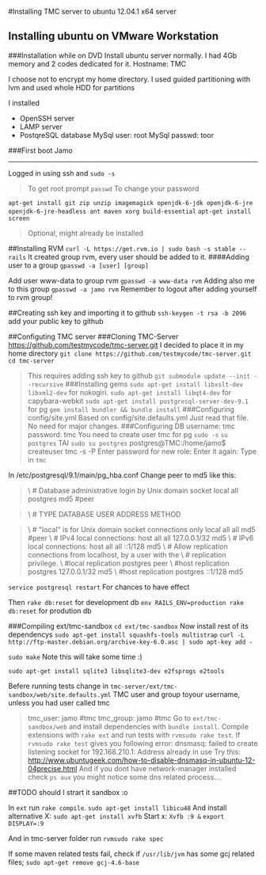 #Installing TMC server  to ubuntu 12.04.1 x64 server
## Installing ubuntu on VMware Workstation
###Installation while on DVD
Install ubuntu server normally. I had 4Gb memory and 2 codes dedicated for it.
Hostname: TMC

I choose not to encrypt my home directory.
I used guided partitioning with lvm and used whole HDD for partitions

I installed 
* OpenSSH server
* LAMP server
* PostqreSQL database
MySql user: root
MySql passwd: toor

###First boot
Jamo
*******

Logged in using ssh and
`sudo -s`
>To get root prompt
`passwd`
>To change your password

`apt-get install git zip unzip imagemagick openjdk-6-jdk openjdk-6-jre openjdk-6-jre-headless ant maven xorg build-essential`
`apt-get install screen`
>Optional, might already be installed

##Installing RVM
`curl -L https://get.rvm.io | sudo bash -s stable --rails`
It created  group rvm, every user should be added to it.
####Adding user to a group
`gpasswd -a [user] [group]`

Add user www-data to group rvm
`gpasswd -a www-data rvm`
Adding also me to this group
`gpasswd -a jamo rvm`
Remember to logout after adding yourself to rvm group!

##Creating ssh key and importing it to github
`ssh-keygen -t rsa -b 2096`
add your public key to github

##Configuting TMC server
###Cloning TMC-Server
https://github.com/testmycode/tmc-server.git
I decided to place it in my home directory
`git clone https://github.com/testmycode/tmc-server.git`
`cd tmc-server`
> This requires adding ssh key to github
`git submodule update --init --recursive`
###Installing gems
`sudo apt-get install libxslt-dev libxml2-dev` for nokogiri.
`sudo apt-get install libqt4-dev` for capybara-webkit 
`sudo apt-get install postgresql-server-dev-9.1 ` for pg
`gem install bundler && bundle install`
###Configuring config/site.yml
Based on config/site.defaults.yml
Just read that file. No need for major changes.
###Configuring DB
username: tmc
password: tmc
You need to create user tmc for pg
`sudo -s`
`su postgres`
TAI
`sudo su postgres`
>postgres@TMC:/home/jamo$ createuser tmc -s -P
>Enter password for new role: 
>Enter it again: 
Type in  `tmc`

In /etc/postgresql/9.1/main/pg_hba.conf
Change peer to md5 like this:
>\ # Database administrative login by Unix domain socket
> local   all             postgres                                md5 #peer

>\ # TYPE  DATABASE        USER            ADDRESS                 METHOD

>\ # "local" is for Unix domain socket connections only
> local   all             all                                     md5 #peer
>\ # IPv4 local connections:
> host    all             all             127.0.0.1/32            md5
>\ # IPv6 local connections:
> host    all             all             ::1/128                 md5
>\ # Allow replication connections from localhost, by a user with the
>\ # replication privilege.
>\ #local   replication     postgres                                peer
>\ #host    replication     postgres        127.0.0.1/32            md5
>\ #host    replication     postgres        ::1/128                 md5

`service postgresql restart` 
For chances to have effect

Then 
`rake db:reset` for development db
`env RAILS_ENV=production rake db:reset` for prodution db

###Compiling ext/tmc-sandbox
`cd ext/tmc-sandbox`
Now install rest of its dependencys
`sudo apt-get install squashfs-tools multistrap`
`curl -L http://ftp-master.debian.org/archive-key-6.0.asc | sudo apt-key add -`

`sudo make` Note this will take some time :)

`sudo apt-get install sqlite3 libsqlite3-dev e2fsprogs e2tools`

Befere running tests change in `tmc-server/ext/tmc-sandbox/web/site.defaults.yml`
TMC user and group toyour username, unless you had user called tmc
>tmc_user: jamo #tmc
>tmc_group: jamo #tmc
Go to `ext/tmc-sandbox/web` and install dependencies with `bundle install`. Compile extensions with `rake ext` and run tests with `rvmsudo rake test`.
If `rvmsudo rake test` gives you following error:
>dnsmasq: failed to create listening socket for 192.168.210.1: Address already in use
Try this: http://www.ubuntugeek.com/how-to-disable-dnsmasq-in-ubuntu-12-04precise.html
And if you dont have network-manager installed check
`ps aux` you might notice some dns related process....

##TODO
should I strart it sandbox :o

In `ext` run `rake compile`.
`sudo apt-get install libicu48`
And install alternative X: `sudo apt-get install xvfb`
Start x:
`Xvfb :9 &`
`export DISPLAY=:9`

And in tmc-server folder run
`rvmsudo rake spec`

If some maven related tests fail, check if `/usr/lib/jvm` has some gcj related files; `sudo apt-get remove gcj-4.6-base`